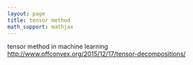 ```yaml
---
layout: page
title: tensor method
math_support: mathjax
---
```



tensor method in machine learning
http://www.offconvex.org/2015/12/17/tensor-decompositions/


